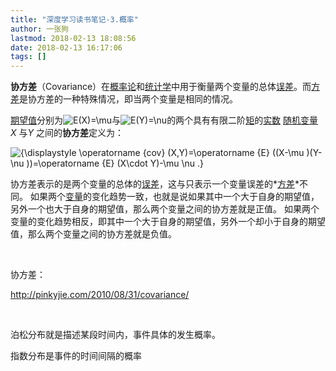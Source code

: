 ```yaml
---
title: "深度学习读书笔记-3.概率"
author: 一张狗
lastmod: 2018-02-13 18:08:56
date: 2018-02-13 16:17:06
tags: []
---
```



**协方差**（Covariance）在[概率论](https://zh.wikipedia.org/wiki/%E6%A6%82%E7%8E%87%E8%AB%96 "概率论")和[统计学](https://zh.wikipedia.org/wiki/%E7%B5%B1%E8%A8%88%E5%AD%B8 "统计学")中用于衡量两个变量的总体[误差](https://zh.wikipedia.org/wiki/%E8%AF%AF%E5%B7%AE "误差")。而[方差](https://zh.wikipedia.org/wiki/%E6%96%B9%E5%B7%AE "方差")是协方差的一种特殊情况，即当两个变量是相同的情况。

[期望值](https://zh.wikipedia.org/wiki/%E6%9C%9F%E6%9C%9B%E5%80%BC "期望值")分别为<span class="mwe-math-element">![E(X)=\mu](https://wikimedia.org/api/rest_v1/media/math/render/svg/c4a382b08b5d1f31f3e4e1629aa1a86814f1d6aa)</span>与<span class="mwe-math-element">![E(Y)=\nu](https://wikimedia.org/api/rest_v1/media/math/render/svg/c00babada4485db196d3b6ffee94c957743463d7)</span>的两个具有有限二阶[矩](https://zh.wikipedia.org/wiki/%E7%9F%A9_(%E6%95%B8%E5%AD%B8) "矩 (数学)")的[实数](https://zh.wikipedia.org/wiki/%E5%AE%9E%E6%95%B0 "实数") [随机变量](https://zh.wikipedia.org/wiki/%E9%9A%8F%E6%9C%BA%E5%8F%98%E9%87%8F "随机变量")*X* 与*Y* 之间的**协方差**定义为：

![{\displaystyle \operatorname {cov} (X,Y)=\operatorname {E} ((X-\mu )(Y-\nu ))=\operatorname {E} (X\cdot Y)-\mu \nu .}](https://wikimedia.org/api/rest_v1/media/math/render/svg/fcb4f7feaae9e8320b3747c9cd5fc882be9bbe62)

协方差表示的是两个变量的总体的[误差](https://zh.wikipedia.org/wiki/%E8%AF%AF%E5%B7%AE "误差")，这与只表示一个变量误差的*[方差](https://zh.wikipedia.org/wiki/%E6%96%B9%E5%B7%AE "方差")*不同。 如果两个[变量](https://zh.wikipedia.org/wiki/%E5%8F%98%E9%87%8F "变量")的变化趋势一致，也就是说如果其中一个大于自身的期望值，另外一个也大于自身的期望值，那么两个变量之间的协方差就是正值。 如果两个变量的变化趋势相反，即其中一个大于自身的期望值，另外一个却小于自身的期望值，那么两个变量之间的协方差就是负值。

 

协方差：

http://pinkyjie.com/2010/08/31/covariance/

 

泊松分布就是描述某段时间内，事件具体的发生概率。

指数分布是事件的时间间隔的概率


